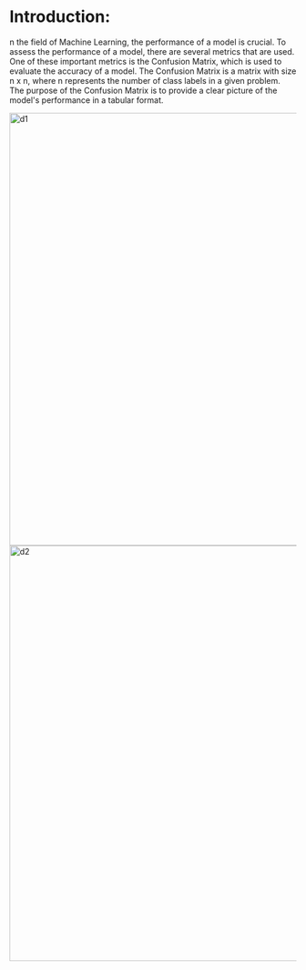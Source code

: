 # Introduction:

n the field of Machine Learning, the performance of a model is crucial. To assess the performance of a model, there are several metrics that are used. One of these important metrics is the Confusion Matrix, which is used to evaluate the accuracy of a model. The Confusion Matrix is a matrix with size n x n, where n represents the number of class labels in a given problem. The purpose of the Confusion Matrix is to provide a clear picture of the model's performance in a tabular format.

<img width="760" alt="d1" src="https://user-images.githubusercontent.com/23255126/218244838-e0454264-b3cc-4043-991f-603242dc7caa.png">


<img width="730" alt="d2" src="https://user-images.githubusercontent.com/23255126/218244842-b04ac082-0bfd-4195-ba17-fa4b261767ca.png">
